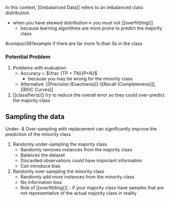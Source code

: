 In this context, [[Imbalanced Data]] refers to an imbalanced class distribution
- when you have skewed distribution$\rightarrow$ you must not [[overfit(ting)]]
	- because learning algorithms are more prone to predict the majority class

#compsci361example if there are far more 1s than 0s in the class
### Potential Problem
1. Problems with evaluation
	- Accuracy = $\frac {TP + TN}{P+N}$
		- because you may be wrong for the minority class
	- Alternative: [[Precision (Exactness)]]-[[Recall (Completeness)]], [[ROC Curves]]
2. [[classifier(s)]] try to reduce the overall error so they could over-predict the majority class
## Sampling the data
Under- & Over-sampling with replacement can significantly improve the prediction of the minority class
1. Randomly under-sampling the majority class
	- Randomly removes instances from the majority class
	- Balances the dataset
	- Discarded observations could have important information
	- Can introduce bias
2. Randomly over-sampling the minority class
	- Randomly add more instances from the minority class
	- No information loss
	- Risk of [[overfit(ting)]] - if your majority class have samples that are not representative of the actual majority class in reality